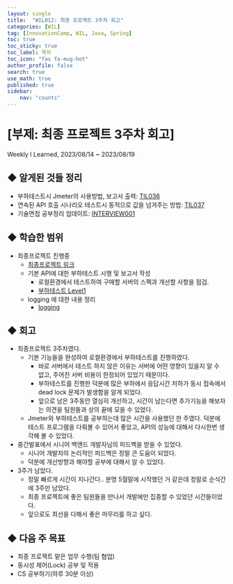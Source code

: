 ```yaml
---
layout: single
title:  "WIL012: 최종 프로젝트 3주차 회고"
categories: [WIL]
tag: [InnovationCamp, WIL, Java, Spring] 
toc: true
toc_sticky: true
toc_label: 목차
toc_icon: "fas fa-mug-hot"
author_profile: false
search: true
use_math: true
published: true
sidebar:
    nav: "counts"
---
```


# [부제: 최종 프로젝트 3주차 회고]
Weekly I Learned, 2023/08/14 ~ 2023/08/19

## ◆ 알게된 것들 정리
- 부하테스트시 Jmeter의 사용방법, 보고서 출력: [TIL036](https://yihwanryu.github.io/til/TIL036/)
- 연속된 API 호출 시나리오 테스트시 동적으로 값을 넘겨주는 방법: [TIL037](https://yihwanryu.github.io/til/TIL037/)
- 기술면접 공부정리 업데이트: [INTERVIEW001](https://yihwanryu.github.io/interview/INTERVIEW001/)

## ◆ 학습한 범위
- 최종프로젝트 진행중
  - [최종프로젝트 링크](https://perfect-sound-7e5.notion.site/Spring-11-SA-0f3b51a0d8ac462aace9d62f68a413b2)
  - 기본 API에 대한 부하테스트 시행 및 보고서 작성
    - 로컬환경에서 테스트하여 구매할 서버의 스펙과 개선할 사항을 점검.
    - [부하테스트 Level1](https://github.com/team-11-challenge/back-end/wiki/%EB%B6%80%ED%95%98%ED%85%8C%EC%8A%A4%ED%8A%B8-level1#level1-local-test)
  - logging 에 대한 내용 정리
    - [logging](https://github.com/team-11-challenge/back-end/wiki/Logging%EC%9D%98-%EC%B5%9C%EC%A0%81%ED%99%94)
  
## ◆ 회고
- 최종프로젝트 3주차였다.
  - 기본 기능들을 완성하여 로컬환경에서 부하테스트를 진행하였다.
    - 바로 서버에서 테스트 하지 않은 이유는 서버에 어떤 영향이 있을지 알 수 없고, 주어진 서버 비용이 한정되어 있었기 때문이다.
    - 부하테스트를 진행한 덕분에 많은 부하에서 응답시간 저하가 동시 접속에서 dead lock 문제가 발생함을 알게 되었다.
    - 앞으로 남은 3주동안 열심히 개선하고, 시간이 남는다면 추가기능을 해보자는 의견을 팀원들과 상의 끝에 모을 수 있었다.
  - Jmeter와 부하테스트를 공부하는데 많은 시간을 사용했던 한 주였다. 덕분에 테스트 프로그램을 다뤄볼 수 있어서 좋았고, API의 성능에 대해서 다시한번 생각해 볼 수 있었다.
- 중간발표에서 시니어 백앤드 개발자님의 피드백을 받을 수 있었다.
  - 시니어 개발자의 논리적인 피드백은 정말 큰 도움이 되었다.
  - 덕분에 개선방향과 해야할 공부에 대해서 알 수 있었다.
- 3주가 남았다.
  - 정말 빠르게 시간이 지나간다.. 분명 5월말에 시작했던 거 같은데 정말로 순식간에 3주만 남았다.
  - 최종 프로젝트에 좋은 팀원들을 만나서 개발에만 집중할 수 있었던 시간들이었다.
  - 앞으로도 최선을 다해서 좋은 마무리를 하고 싶다.
   
## ◆ 다음 주 목표
- 최종 프로젝트 맡은 업무 수행(팀 협업)
- 동시성 제어(Lock) 공부 및 적용
- CS 공부하기(하루 30분 이상)
